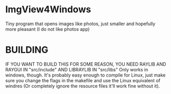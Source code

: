 # ImgView4Windows
 Tiny program that opens images like photos, just smaller and hopefully more pleasant (I do not like photos app)
# BUILDING
IF YOU WANT TO BUILD THIS FOR SOME REASON, YOU NEED RAYLIB AND RAYGUI IN "src/include" AND LIBRAYLIB IN "src/libs"
Only works in windows, though. It's probably easy enough to compile for Linux, just make sure you change the flags
in the makefile and use the Linux equivalent of windres (Or completely ignore the resource files it'll work fine without it).
